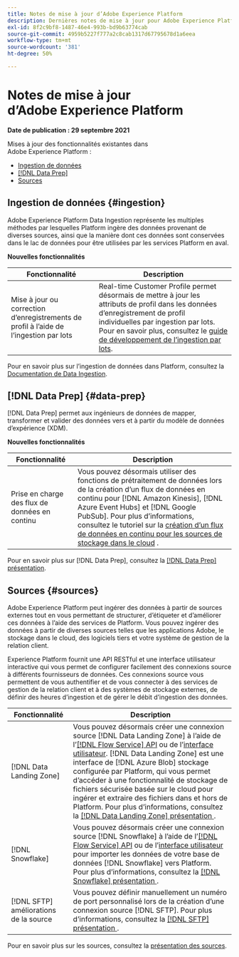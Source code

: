 ```yaml
---
title: Notes de mise à jour d’Adobe Experience Platform
description: Dernières notes de mise à jour pour Adobe Experience Platform.
exl-id: 8f2c9bf8-1487-46e4-993b-bd9b63774cab
source-git-commit: 4959b5227f777a2c8cab1317d67795678d1a6eea
workflow-type: tm+mt
source-wordcount: '381'
ht-degree: 50%

---
```


# Notes de mise à jour d’Adobe Experience Platform

**Date de publication : 29 septembre 2021**

Mises à jour des fonctionnalités existantes dans Adobe Experience Platform :

- [Ingestion de données](#ingestion)
- [[!DNL Data Prep]](#data-prep)
- [Sources](#sources)

## Ingestion de données {#ingestion}

Adobe Experience Platform Data Ingestion représente les multiples méthodes par lesquelles Platform ingère des données provenant de diverses sources, ainsi que la manière dont ces données sont conservées dans le lac de données pour être utilisées par les services Platform en aval.

**Nouvelles fonctionnalités**

| Fonctionnalité | Description |
|------- | -----------|
| Mise à jour ou correction d’enregistrements de profil à l’aide de l’ingestion par lots | Real-time Customer Profile permet désormais de mettre à jour les attributs de profil dans les données d’enregistrement de profil individuelles par ingestion par lots. Pour en savoir plus, consultez le [guide de développement de l’ingestion par lots](../../ingestion/batch-ingestion/api-overview.md). |

Pour en savoir plus sur l’ingestion de données dans Platform, consultez la [Documentation de Data Ingestion](../../ingestion/home.md).

## [!DNL Data Prep] {#data-prep}

[!DNL Data Prep] permet aux ingénieurs de données de mapper, transformer et valider des données vers et à partir du modèle de données d’expérience (XDM).

**Nouvelles fonctionnalités**

| Fonctionnalité | Description |
| --- | --- |
| Prise en charge des flux de données en continu | Vous pouvez désormais utiliser des fonctions de prétraitement de données lors de la création d’un flux de données en continu pour [!DNL Amazon Kinesis], [!DNL Azure Event Hubs] et [!DNL Google PubSub]. Pour plus d’informations, consultez le tutoriel sur la [création d’un flux de données en continu pour les sources de stockage dans le cloud](../../sources/tutorials/ui/dataflow/streaming/cloud-storage-streaming.md) . |

Pour en savoir plus sur [!DNL Data Prep], consultez la [[!DNL Data Prep] présentation](../../data-prep/home.md).

## Sources {#sources}

Adobe Experience Platform peut ingérer des données à partir de sources externes tout en vous permettant de structurer, d’étiqueter et d’améliorer ces données à l’aide des services de Platform. Vous pouvez ingérer des données à partir de diverses sources telles que les applications Adobe, le stockage dans le cloud, des logiciels tiers et votre système de gestion de la relation client.

Experience Platform fournit une API RESTful et une interface utilisateur interactive qui vous permet de configurer facilement des connexions source à différents fournisseurs de données. Ces connexions source vous permettent de vous authentifier et de vous connecter à des services de gestion de la relation client et à des systèmes de stockage externes, de définir des heures d’ingestion et de gérer le débit d’ingestion des données.

| Fonctionnalité | Description |
| --- | --- |
| [!DNL Data Landing Zone] | Vous pouvez désormais créer une connexion source [!DNL Data Landing Zone] à l’aide de l’[[!DNL Flow Service] API](../../sources/tutorials/api/create/cloud-storage/data-landing-zone.md) ou de l’[interface utilisateur](../../sources/tutorials/ui/create/cloud-storage/data-landing-zone.md). [!DNL Data Landing Zone] est une interface de  [!DNL Azure Blob] stockage configurée par Platform, qui vous permet d’accéder à une fonctionnalité de stockage de fichiers sécurisée basée sur le cloud pour ingérer et extraire des fichiers dans et hors de Platform. Pour plus d’informations, consultez la [[!DNL Data Landing Zone] présentation ](../../sources/connectors/cloud-storage/data-landing-zone.md). |
| [!DNL Snowflake] | Vous pouvez désormais créer une connexion source [!DNL Snowflake] à l’aide de l’[[!DNL Flow Service] API](../../sources/tutorials/api/create/databases/snowflake.md) ou de l’[interface utilisateur](../../sources/tutorials/ui/create/databases/snowflake.md) pour importer les données de votre base de données [!DNL Snowflake] vers Platform. Pour plus d’informations, consultez la [[!DNL Snowflake] présentation ](../../sources/connectors/databases/snowflake.md). |
| [!DNL SFTP] améliorations de la source | Vous pouvez définir manuellement un numéro de port personnalisé lors de la création d’une connexion source [!DNL SFTP]. Pour plus d’informations, consultez la [[!DNL SFTP] présentation ](../../sources/connectors/cloud-storage/sftp.md). |

Pour en savoir plus sur les sources, consultez la [présentation des sources](../../sources/home.md).
